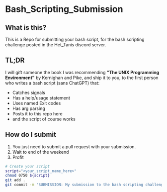# Bash_Scripting_Submission

## What is this?
This is a Repo for submitting your bash script, for the bash scripting challenge posted in the Het_Tanis discord server.

## TL;DR
I will gift someone the book I was recommending **"The UNIX Programming Environment"** by Kernighan and Pike, and ship it to you, to the first person who writes a bash script (sans ChatGPT) that:
* Catches signals
* Has a help/usage statement
* Uses named Exit codes
* Has arg parsing 
* Posts it to this repo here
* and the script of course works

## How do I submit
1. You just need to submit a pull request with your submission.
2. Wait to end of the weekend
3. Profit

```bash
# Create your script
script="<your_script_name_here>"
chmod 0750 ${script}
git add .
git commit -m 'SUBMISSION: My submission to the bash scripting challenge'
```
